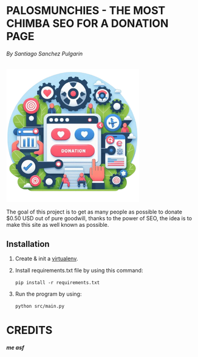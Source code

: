 # PALOSMUNCHIES - THE MOST CHIMBA SEO FOR A DONATION PAGE
###### By Santiago Sanchez Pulgarin

<img src="static/images/optimized_seo_logo.png" width="350" height="350"/>

The goal of this project is to get as many people as possible to donate $0.50 USD out of pure goodwill, thanks to the power of SEO, the idea is to make this site as well known as possible.

## Installation

1. Create & init a [virtualenv](https://www.freecodecamp.org/news/how-to-setup-virtual-environments-in-python/).
2. Install requirements.txt file by using this command:

    `pip install -r requirements.txt`

3. Run the program by using:

    `python src/main.py`


# CREDITS

##### me asf
